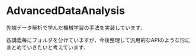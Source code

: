 # AdvancedDataAnalysis
先端データ解析で学んだ機械学習の手法を実装しています．

各講義毎にフォルダを分けていますが，今後整理して汎用的なAPIのような形にまとめていきたいと考えています．
